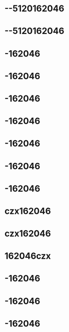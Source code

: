 # --5120162046
# --5120162046
# -162046
# -162046
# -162046
# -162046
# -162046
# -162046
# -162046
# czx162046
# czx162046
# 162046czx
# -162046
# -162046
# -162046
